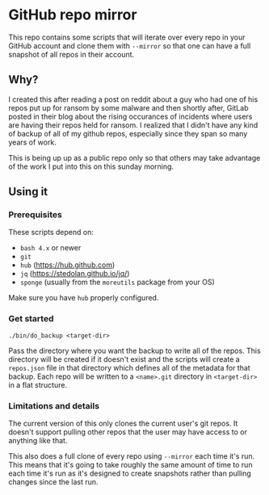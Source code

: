 # GitHub repo mirror

This repo contains some scripts that will iterate over every repo in your GitHub account and clone them with
`--mirror` so that one can have a full snapshot of all repos in their account.

## Why?

I created this after reading a post on reddit about a guy who had one of his repos put up for ransom by some
malware and then shortly after, GitLab posted in their blog about the rising occurances of incidents where
users are having their repos held for ransom. I realized that I didn't have any kind of backup of all of my
github repos, especially since they span so many years of work.

This is being up up as a public repo only so that others may take advantage of the work I put into this on
this sunday morning.

## Using it

### Prerequisites

These scripts depend on:

 * `bash 4.x` or newer
 * `git`
 * `hub` (https://hub.github.com)
 * `jq`  (https://stedolan.github.io/jq/)
 * `sponge` (usually from the `moreutils` package from your OS)

Make sure you have `hub` properly configured.

### Get started

    ./bin/do_backup <target-dir>

Pass the directory where you want the backup to write all of the repos. This directory will be created if it
doesn't exist and the scripts will create a `repos.json` file in that directory which defines all of the
metadata for that backup. Each repo will be written to a `<name>.git` directory in `<target-dir>` in a flat
structure.

### Limitations and details

The current version of this only clones the current user's git repos. It doesn't support pulling other repos
that the user may have access to or anything like that.

This also does a full clone of every repo using `--mirror` each time it's run. This means that it's going to
take roughly the same amount of time to run each time it's run as it's designed to create snapshots rather
than pulling changes since the last run.

